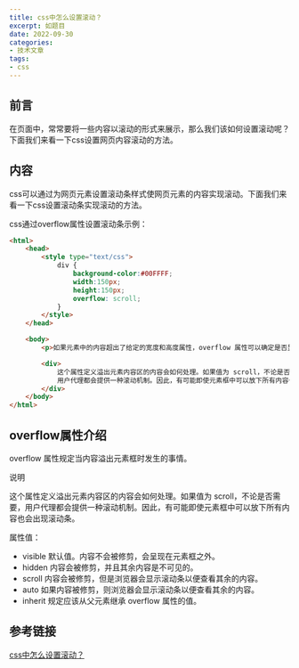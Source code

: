 ```yaml
---
title: css中怎么设置滚动？
excerpt: 如题目
date: 2022-09-30
categories:
- 技术文章
tags:
- css
---
```


## 前言
在页面中，常常要将一些内容以滚动的形式来展示，那么我们该如何设置滚动呢？下面我们来看一下css设置网页内容滚动的方法。

## 内容
css可以通过为网页元素设置滚动条样式使网页元素的内容实现滚动。下面我们来看一下css设置滚动条实现滚动的方法。

css通过overflow属性设置滚动条示例：
```html
<html>
    <head>
        <style type="text/css">
            div {
                background-color:#00FFFF;
                width:150px;
                height:150px;
                overflow: scroll;
            }
        </style>
    </head>

    <body>
        <p>如果元素中的内容超出了给定的宽度和高度属性，overflow 属性可以确定是否显示滚动条等行为。</p>

        <div>
            这个属性定义溢出元素内容区的内容会如何处理。如果值为 scroll，不论是否需要，
            用户代理都会提供一种滚动机制。因此，有可能即使元素框中可以放下所有内容也会出现滚动条。默认值是 visible。
        </div>
    </body>
</html>
```

## overflow属性介绍

overflow 属性规定当内容溢出元素框时发生的事情。

说明

这个属性定义溢出元素内容区的内容会如何处理。如果值为 scroll，不论是否需要，用户代理都会提供一种滚动机制。因此，有可能即使元素框中可以放下所有内容也会出现滚动条。

属性值：
- visible 默认值。内容不会被修剪，会呈现在元素框之外。
- hidden 内容会被修剪，并且其余内容是不可见的。
- scroll 内容会被修剪，但是浏览器会显示滚动条以便查看其余的内容。
- auto 如果内容被修剪，则浏览器会显示滚动条以便查看其余的内容。
- inherit 规定应该从父元素继承 overflow 属性的值。

## 参考链接
[css中怎么设置滚动？](https://www.html.cn/qa/css3/13166.html)